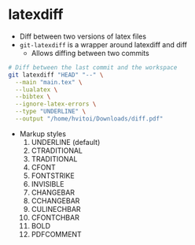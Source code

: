 # latexdiff

- Diff between two versions of latex files
- `git-latexdiff` is a wrapper around latexdiff and diff
  - Allows diffing between two commits

```sh
# Diff between the last commit and the workspace
git latexdiff "HEAD" "--" \
  --main "main.tex" \
  --lualatex \
  --bibtex \
  --ignore-latex-errors \
  --type "UNDERLINE" \
  --output "/home/hvitoi/Downloads/diff.pdf"
```

- Markup styles
  1. UNDERLINE (default)
  1. CTRADITIONAL
  1. TRADITIONAL
  1. CFONT
  1. FONTSTRIKE
  1. INVISIBLE
  1. CHANGEBAR
  1. CCHANGEBAR
  1. CULINECHBAR
  1. CFONTCHBAR
  1. BOLD
  1. PDFCOMMENT
